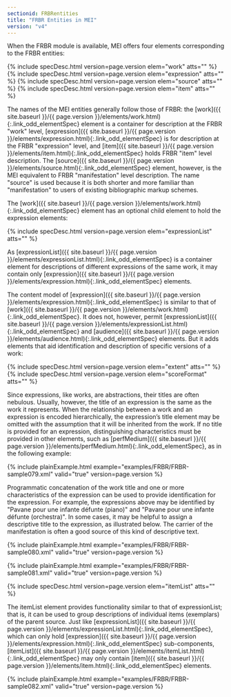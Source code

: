 ```yaml
---
sectionid: FRBRentities
title: "FRBR Entities in MEI"
version: "v4"
---
```




When the FRBR module is available, MEI offers four elements corresponding to the FRBR
entities:



{% include specDesc.html version=page.version elem="work" atts="" %}
{% include specDesc.html version=page.version elem="expression" atts="" %}
{% include specDesc.html version=page.version elem="source" atts="" %}
{% include specDesc.html version=page.version elem="item" atts="" %}



The names of the MEI entities generally follow those of FRBR: the [work]({{ site.baseurl }}/{{ page.version }}/elements/work.html){:.link_odd_elementSpec}
element is a container for description at the FRBR "work" level, [expression]({{ site.baseurl }}/{{ page.version }}/elements/expression.html){:.link_odd_elementSpec} is for description at the FRBR "expression" level, and [item]({{ site.baseurl }}/{{ page.version }}/elements/item.html){:.link_odd_elementSpec} holds FRBR "item" level description. The [source]({{ site.baseurl }}/{{ page.version }}/elements/source.html){:.link_odd_elementSpec} element,
however, is the MEI equivalent to FRBR "manifestation" level description. The name
"source" is
used because it is both shorter and more familiar than "manifestation" to users of
existing
bibliographic markup schemes.

The [work]({{ site.baseurl }}/{{ page.version }}/elements/work.html){:.link_odd_elementSpec} element has an optional child element to hold the expression
elements:



{% include specDesc.html version=page.version elem="expressionList" atts="" %}



As [expressionList]({{ site.baseurl }}/{{ page.version }}/elements/expressionList.html){:.link_odd_elementSpec} is a container element for descriptions of different
expressions of the same work, it may contain only [expression]({{ site.baseurl }}/{{ page.version }}/elements/expression.html){:.link_odd_elementSpec}
elements.

The content model of [expression]({{ site.baseurl }}/{{ page.version }}/elements/expression.html){:.link_odd_elementSpec} is similar to that of [work]({{ site.baseurl }}/{{ page.version }}/elements/work.html){:.link_odd_elementSpec}. It does not, however, permit [expressionList]({{ site.baseurl }}/{{ page.version }}/elements/expressionList.html){:.link_odd_elementSpec} and [audience]({{ site.baseurl }}/{{ page.version }}/elements/audience.html){:.link_odd_elementSpec} elements. But it adds elements that aid identification and
description of specific versions of a work:



{% include specDesc.html version=page.version elem="extent" atts="" %}
{% include specDesc.html version=page.version elem="scoreFormat" atts="" %}



Since expressions, like works, are abstractions, their titles are often nebulous.
Usually,
however, the title of an expression is the same as the work it represents. When the
relationship between a work and an expression is encoded hierarchically, the expression’s
title element may be omitted with the assumption that it will be inherited from the
work. If
no title is provided for an expression, distinguishing characteristics must be provided
in
other elements, such as [perfMedium]({{ site.baseurl }}/{{ page.version }}/elements/perfMedium.html){:.link_odd_elementSpec}, as in the following example:

{% include plainExample.html example="examples/FRBR/FRBR-sample079.xml" valid="true" version=page.version %}

Programmatic concatenation of the work title and one or more characteristics of the
expression can be used to provide identification for the expression. For example,
the
expressions above may be identified by "Pavane pour une infante défunte (piano)" and
"Pavane
pour une infante défunte (orchestra)". In some cases, it may be helpful to assign
a
descriptive title to the expression, as illustrated below. The carrier of the manifestation
is
often a good source of this kind of descriptive text.

{% include plainExample.html example="examples/FRBR/FRBR-sample080.xml" valid="true" version=page.version %}

{% include plainExample.html example="examples/FRBR/FRBR-sample081.xml" valid="true" version=page.version %}



{% include specDesc.html version=page.version elem="itemList" atts="" %}



The itemList element provides functionality similar to that of expressionList; that
is, it
can be used to group descriptions of individual items (exemplars) of the parent source.
Just
like [expressionList]({{ site.baseurl }}/{{ page.version }}/elements/expressionList.html){:.link_odd_elementSpec}, which can only hold [expression]({{ site.baseurl }}/{{ page.version }}/elements/expression.html){:.link_odd_elementSpec} sub-components, [itemList]({{ site.baseurl }}/{{ page.version }}/elements/itemList.html){:.link_odd_elementSpec} may only contain [item]({{ site.baseurl }}/{{ page.version }}/elements/item.html){:.link_odd_elementSpec} elements.

{% include plainExample.html example="examples/FRBR/FRBR-sample082.xml" valid="true" version=page.version %}

